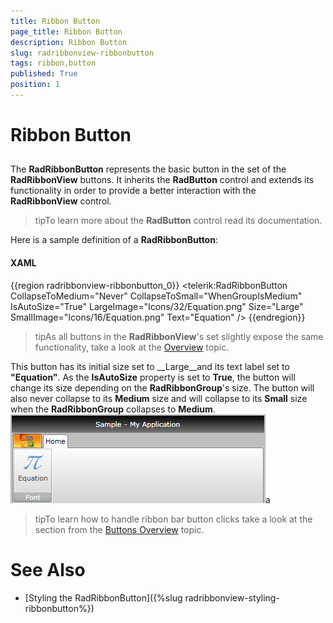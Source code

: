 ```yaml
---
title: Ribbon Button
page_title: Ribbon Button
description: Ribbon Button
slug: radribbonview-ribbonbutton
tags: ribbon,button
published: True
position: 1
---
```


# Ribbon Button



## 

The __RadRibbonButton__ represents the basic button in the set of the __RadRibbonView__ buttons. It inherits the __RadButton__ control and extends its functionality in order to provide a better interaction with the __RadRibbonView__ control.

>tipTo learn more about the __RadButton__ control read its documentation.

Here is a sample definition of a __RadRibbonButton__:

#### __XAML__

{{region radribbonview-ribbonbutton_0}}
	<telerik:RadRibbonButton CollapseToMedium="Never" 
	                         CollapseToSmall="WhenGroupIsMedium"
	                         IsAutoSize="True"
	                         LargeImage="Icons/32/Equation.png"
	                         Size="Large"
	                         SmallImage="Icons/16/Equation.png"
	                         Text="Equation" />
	{{endregion}}



>tipAs all buttons in the __RadRibbonView__'s set slightly expose the same functionality, take a look at the 
        [Overview](52A27133-EF8C-41E8-9D59-4AE2FA7AEC47#Common_Functionality) topic.

This button has its initial size set to __Large__and its text label set to __"Equation"__. As the __IsAutoSize__ property is set to __True__, the button will change its size depending on the __RadRibbonGroup__'s size. The button will also never collapse to its __Medium__ size and will collapse to its __Small__ size when the __RadRibbonGroup__ collapses to __Medium__.![](images/RibbonView_Buttons_Button.png)a
          

>tipTo learn how to handle ribbon bar button clicks take a look at the 
        section from the [Buttons Overview](52A27133-EF8C-41E8-9D59-4AE2FA7AEC47#HandlingButtonClicks) topic.

# See Also

 * [Styling the RadRibbonButton]({%slug radribbonview-styling-ribbonbutton%})
